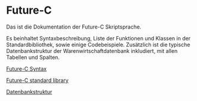 # Future-C

Das ist die Dokumentation der Future-C Skriptsprache.

Es beinhaltet Syntaxbeschreibung, Liste der Funktionen und Klassen in der Standardbibliothek, sowie einige Codebeispiele.
Zusätzlich ist die typische Datenbankstruktur der Warenwirtschaftdatenbank inkludiert, mit allen Tabellen und Spalten.

[Future-C Syntax](future-c-syntax.md)

[Future-C standard library](future-c-functions.md)

[Datenbankstruktur](datenbankstruktur.md)
